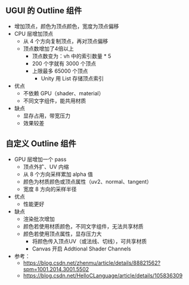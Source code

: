 ## UGUI 的 Outline 组件
- 增加顶点，颜色为顶点颜色，宽度为顶点偏移
- CPU 层增加顶点
  - 从 4 个方向复制顶点，再对顶点偏移
  - 顶点数增加了4倍以上
    - 顶点数变为：vh 中的索引数量 \* 5
    - 200 个字就有 3000 个顶点
    - 上限最多 65000 个顶点
      - Unity 用 List<int> 存储顶点索引
- 优点
  - 不依赖 GPU（shader、material）
  - 不同文字组件，能共用材质
- 缺点
  - 显存占用，带宽压力
  - 效果较差

## 自定义 Outline 组件
- GPU 层增加一个 pass
  - 顶点外扩、UV 内缩
  - 从 8 个方向采样累加 alpha 值
  - 颜色为材质颜色或顶点属性（uv2、normal、tangent）
  - 宽度 8 方向的采样半径
- 优点
  - 性能更好
- 缺点
  - 渲染批次增加
  - 颜色若使用材质颜色，不同文字组件，无法共享材质
  - 颜色若使用顶点属性，显存压力大
    - 将颜色传入顶点UV（或法线、切线），可共享材质
    - Canvas 开启 Addtional Shader Channels
- 参考：
  - https://blog.csdn.net/zhenmu/article/details/88821562?spm=1001.2014.3001.5502
  - https://blog.csdn.net/HelloCLanguage/article/details/105836309
